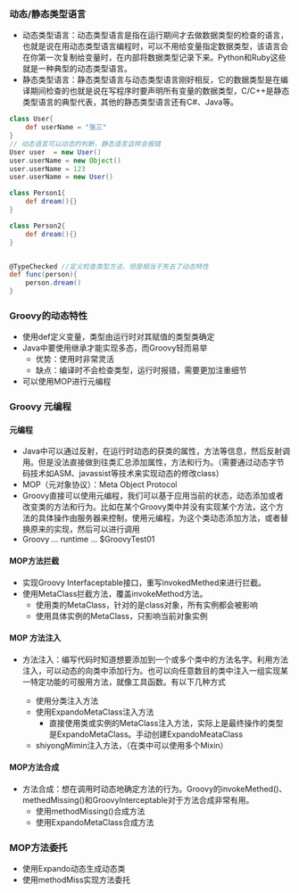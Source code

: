 ### 动态/静态类型语言

- 动态类型语言：动态类型语言是指在运行期间才去做数据类型的检查的语言，也就是说在用动态类型语言编程时，可以不用给变量指定数据类型，该语言会在你第一次复制给变量时，在内部将数据类型记录下来。Python和Ruby这些就是一种典型的动态类型语言。
- 静态类型语言：静态类型语言与动态类型语言刚好相反，它的数据类型是在编译期间检查的也就是说在写程序时要声明所有变量的数据类型，C/C++是静态类型语言的典型代表，其他的静态类型语言还有C#、Java等。

```groovy
class User{
    def userName = "张三"
}
// 动态语言可以动态的判断，静态语言这样会报错
User user  = new User()
user.userName = new Object()
user.userName = 123
user.userName = new User()
```



```groovy
class Person1{
    def dream(){}
}

class Person2{
    def dream(){}
}


@TypeChecked //定义检查类型方法，但是相当于失去了动态特性
def func(person){
    person.dream()
}
```



### Groovy的动态特性

- 使用def定义变量，类型由运行时对其赋值的类型类确定
- Java中要使用继承才能实现多态，而Groovy轻而易举
  - 优势：使用时非常灵活
  - 缺点：编译时不会检查类型，运行时报错，需要更加注重细节
- 可以使用MOP进行元编程



### Groovy 元编程

#### 元编程

- Java中可以通过反射，在运行时动态的获类的属性，方法等信息，然后反射调用。但是没法直接做到往类汇总添加属性，方法和行为。（需要通过动态字节码技术如ASM、javassist等技术来实现动态的修改class）
- MOP（元对象协议）：Meta Object  Protocol
- Groovy直接可以使用元编程，我们可以基于应用当前的状态，动态添加或者改变类的方法和行为。比如在某个Groovy类中并没有实现某个方法，这个方法的具体操作由服务器来控制，使用元编程，为这个类动态添加方法，或者替换原来的实现，然后可以进行调用
- Groovy ... runtime ... $GroovyTest01

#### MOP方法拦截

- 实现Groovy Interfaceptable接口，重写invokedMethed来进行拦截。
- 使用MetaClass拦截方法，覆盖invokeMethod方法。
  - 使用类的MetaClass，针对的是class对象，所有实例都会被影响
  - 使用具体实例的MetaClass，只影响当前对象实例

#### MOP 方法注入

- 方法注入：编写代码时知道想要添加到一个或多个类中的方法名字。利用方法注入，可以动态的向类中添加行为。也可以向任意数目的类中注入一组实现某一特定功能的可服用方法，就像工具函数。有以下几种方式

  - 使用分类注入方法
  - 使用ExpandoMetaClass注入方法
    - 直接使用类或实例的MetaClass注入方法，实际上是最终操作的类型是ExpandoMetaClass。手动创建ExpandoMeataClass
  - shiyongMimin注入方法，（在类中可以使用多个Mixin）

  

#### MOP方法合成

- 方法合成：想在调用时动态地确定方法的行为。Groovy的invokeMethed()、methedMissing()和GroovyInterceptable对于方法合成非常有用。
  - 使用methodMissing()合成方法
  - 使用ExpandoMetaClass合成方法



### MOP方法委托

- 使用Expando动态生成动态类
- 使用methodMiss实现方法委托





